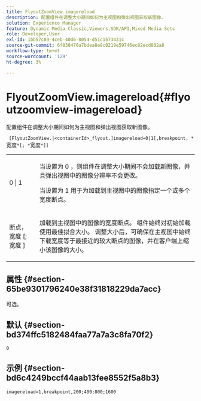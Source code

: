 ```yaml
---
title: FlyoutZoomView.imagereload
description: 配置组件在调整大小期间如何为主视图和弹出视图获取新图像。
solution: Experience Manager
feature: Dynamic Media Classic,Viewers,SDK/API,Mixed Media Sets
role: Developer,User
exl-id: 1bb57c89-4ceb-40d6-8054-d51c1573431c
source-git-commit: 6f838470a7bdea8e8c0219e59746ec82ecd802a8
workflow-type: tm+mt
source-wordcount: '129'
ht-degree: 3%

---
```


# FlyoutZoomView.imagereload{#flyoutzoomview-imagereload}

配置组件在调整大小期间如何为主视图和弹出视图获取新图像。

` [FlyoutZoomView.|<containerId>_flyout.]imagereload=0|1[,breakpoint, *`宽度`*[; *`宽度`*]]`

<table id="table_E314540D347D47699C04EB80D20C0721"> 
 <tbody> 
  <tr> 
   <td colname="col1"> <p> <span class="codeph"> 0 | 1 </span> </p> </td> 
   <td colname="col2"> <p>当设置为 <span class="codeph"> 0 </span>，则组件在调整大小期间不会加载新图像，并且弹出视图中的图像分辨率不会更改。 </p> <p>当设置为 <span class="codeph"> 1 </span> 用于为加载到主视图中的图像指定一个或多个宽度断点。 </p> </td> 
  </tr> 
  <tr> 
   <td colname="col1"> <p> <span class="codeph"> 断点， <span class="varname"> 宽度 </span>[; <span class="varname"> 宽度 </span>] </span> </p> </td> 
   <td colname="col2"> <p>加载到主视图中的图像的宽度断点。 组件始终对初始加载使用最佳拟合大小。 调整大小后，可确保在主视图中始终下载宽度等于最接近的较大断点的图像，并在客户端上缩小该图像的大小。 </p> </td> 
  </tr> 
 </tbody> 
</table>

## 属性 {#section-65be9301796240e38f31818229da7acc}

可选。

## 默认 {#section-bd374ffc5182484faa77a7a3c8fa70f2}

`0`

## 示例 {#section-bd6c4249bccf44aab13fee8552f5a8b3}

`imagereload=1,breakpoint,200;400;800;1600`
